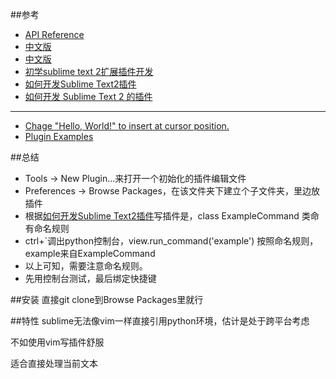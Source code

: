 ##参考
*  [API Reference](http://www.sublimetext.com/docs/2/api_reference.html)
  *  [中文版](http://baelabs.duapp.com/Sublime/api_reference.html)
  *  [中文版](http://mux.alimama.com/posts/549)
*  [初学sublime text 2扩展插件开发](http://www.cssforest.org/blog/index.php?id=207)
*  [如何开发Sublime Text2插件](http://www.welefen.com/how-to-develop-sublime-text-plugin.html)
*  [如何开发 Sublime Text 2 的插件](http://www.oschina.net/translate/how-to-create-a-sublime-text-2-plugin)

---

*  [Chage "Hello, World!" to insert at cursor position.](http://www.sublimetext.com/forum/viewtopic.php?f=6&p=45349)
*  [Plugin Examples](http://www.sublimetext.com/docs/plugin-examples)

##总结
*  Tools -> New Plugin...来打开一个初始化的插件编辑文件
*  Preferences -> Browse Packages，在该文件夹下建立个子文件夹，里边放插件
*  根据[如何开发Sublime Text2插件](http://www.welefen.com/how-to-develop-sublime-text-plugin.html)写插件是，class ExampleCommand 类命有命名规则
*  ctrl+`调出python控制台，view.run_command('example') 按照命名规则，example来自ExampleCommand
*  以上可知，需要注意命名规则。
*  先用控制台测试，最后绑定快捷键

##安装
直接git clone到Browse Packages里就行

##特性
sublime无法像vim一样直接引用python环境，估计是处于跨平台考虑

不如使用vim写插件舒服

适合直接处理当前文本
